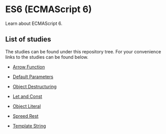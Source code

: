 # ES6 (ECMAScript 6)
Learn about ECMAScript 6.

## List of studies

The studies can be found under this repository tree. For your convenience links to the studies can be found below.

* [Arrow Function](https://github.com/ThiagoLuizNunes/ES6-Study/tree/master/es6/arrow_function)

* [Default Parameters](https://github.com/ThiagoLuizNunes/ES6-Study/tree/master/es6/default_parameters)

* [Object Destructuring](https://github.com/ThiagoLuizNunes/ES6-Study/tree/master/es6/destructuring)

* [Let and Const](https://github.com/ThiagoLuizNunes/ES6-Study/tree/master/es6/let_const)

* [Object Literal](https://github.com/ThiagoLuizNunes/ES6-Study/tree/master/es6/object_literal)

* [Spreed Rest](https://github.com/ThiagoLuizNunes/ES6-Study/tree/master/es6/spreed_rest)

* [Template String](https://github.com/ThiagoLuizNunes/ES6-Study/tree/master/es6/template_string)

